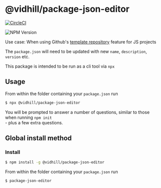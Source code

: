 # @vidhill/package-json-editor

[![CircleCI](https://circleci.com/gh/vidhill/package-json-editor/tree/main.svg?style=svg)](https://circleci.com/gh/vidhill/package-json-editor/tree/main)

![NPM Version](https://img.shields.io/npm/v/@vidhill/package-json-editor?style=flat-square)

Use case:
When using Github's [template repository](https://docs.github.com/en/github/creating-cloning-and-archiving-repositories/creating-a-repository-on-github/creating-a-template-repository) feature for JS projects

The `package.json` will need to be updated with new `name`, `description`, `version` etc.

This package is intended to be run as a cli tool via `npx`

## Usage

From within the folder containing your `package.json` run

```bash
$ npx @vidhill/package-json-editor
```

You will be prompted to answer a number of questions, similar to those when running `npm init`  
\- plus a few extra questions.

## Global install method

### Install

```bash
$ npm install -g @vidhill/package-json-editor
```

From within the folder containing your `package.json` run

```bash
$ package-json-editor
```
